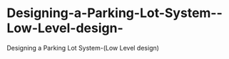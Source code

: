 # Designing-a-Parking-Lot-System--Low-Level-design-
Designing a Parking Lot System-(Low Level design)
